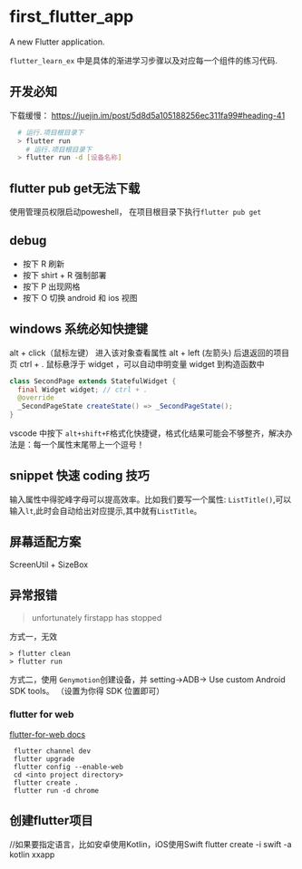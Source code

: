 # first_flutter_app

A new Flutter application.

`flutter_learn_ex` 中是具体的渐进学习步骤以及对应每一个组件的练习代码.

## 开发必知

下载缓慢： https://juejin.im/post/5d8d5a105188256ec311fa99#heading-41

```bash
  # 运行.项目根目录下
  > flutter run
    # 运行.项目根目录下
  > flutter run -d [设备名称]

```

## flutter pub get无法下载

使用管理员权限启动poweshell， 在项目根目录下执行`flutter pub get`

## debug

- 按下 R 刷新
- 按下 shirt + R 强制部署
- 按下 P 出现网格
- 按下 O 切换 android 和 ios 视图

## windows 系统必知快捷键

alt + click（鼠标左键） 进入该对象查看属性
alt + left (左箭头) 后退返回的项目页
ctrl + . 鼠标悬浮于 widget ，可以自动申明变量 widget 到构造函数中

```java
class SecondPage extends StatefulWidget {
  final Widget widget; // ctrl + .
  @override
  _SecondPageState createState() => _SecondPageState();
}
```

vscode 中按下 `alt+shift+F`格式化快捷键，格式化结果可能会不够整齐，解决办法是：每一个属性末尾带上一个逗号！

## snippet 快速 coding 技巧

输入属性中得驼峰字母可以提高效率。比如我们要写一个属性: `ListTitle()`,可以输入`lt`,此时会自动给出对应提示,其中就有`ListTitle`。

## 屏幕适配方案

ScreenUtil + SizeBox

## 异常报错

> unfortunately firstapp has stopped

方式一，无效

```dash
> flutter clean
> flutter run

```

方式二，使用 `Genymotion`创建设备，并 setting->ADB-> Use custom Android SDK tools。 （设置为你得 SDK 位置即可）


###  flutter for web

[flutter-for-web docs](https://flutter.dev/docs/get-started/web)

```dash
 flutter channel dev
 flutter upgrade
 flutter config --enable-web
 cd <into project directory>
 flutter create .
 flutter run -d chrome
 ```

## 创建flutter项目

//如果要指定语言，比如安卓使用Kotlin，iOS使用Swift
flutter create -i swift -a kotlin xxapp